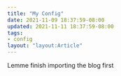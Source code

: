 ```yaml
---
title: "My Config"
date: 2021-11-09 18:37:59-08:00
updated: 2021-11-11 18:37:59-08:00
tags:
- config
layout: "layout:Article"
---
```


Lemme finish importing the blog first